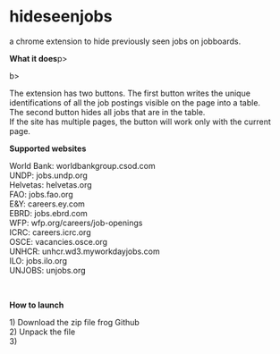 # hideseenjobs
a chrome extension to hide previously seen jobs on jobboards.
<p><b>What it does</b>p></p>b>
<p>The extension has two buttons. The first button writes the unique identifications of all the job postings visible on the page into a table. <br>
The second button hides all jobs that are in the table. <br>
If the site has multiple pages, the button will work only with the current page.</p>

<p><b>Supported websites</b></p>
<p>World Bank: worldbankgroup.csod.com<br>
UNDP: jobs.undp.org<br>
Helvetas: helvetas.org<br>
FAO: jobs.fao.org<br>
E&Y: careers.ey.com<br>
EBRD: jobs.ebrd.com<br>
WFP: wfp.org/careers/job-openings<br>
ICRC: careers.icrc.org<br>
OSCE: vacancies.osce.org<br>
UNHCR: unhcr.wd3.myworkdayjobs.com<br>
ILO: jobs.ilo.org<br>
UNJOBS: unjobs.org</p><br>

<p><b>How  to launch</b></p>
<p>1) Download the zip file frog Github<br>
2) Unpack the file<br>
3)</p>
